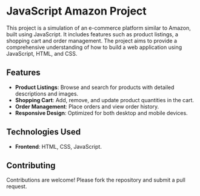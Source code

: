 # JavaScript Amazon Project
This project is a simulation of an e-commerce platform similar to Amazon, built using JavaScript. It includes features such as product listings, a shopping cart and order management. The project aims to provide a comprehensive understanding of how to build a web application using JavaScript, HTML, and CSS.

## Features
- **Product Listings**: Browse and search for products with detailed descriptions and images.
- **Shopping Cart**: Add, remove, and update product quantities in the cart.
- **Order Management**: Place orders and view order history.
- **Responsive Design**: Optimized for both desktop and mobile devices.

## Technologies Used
- **Frontend**: HTML, CSS, JavaScript.

## Contributing
Contributions are welcome! Please fork the repository and submit a pull request.
